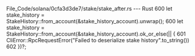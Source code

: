 File_Code/solana/0cfa3d3de7/stake/stake_after.rs --- Rust
600     let stake_history = StakeHistory::from_account(&stake_history_account).unwrap();                                                                     600     let stake_history = StakeHistory::from_account(&stake_history_account).ok_or_else(|| {
                                                                                                                                                             601         CliError::RpcRequestError("Failed to deserialize stake history".to_string())
                                                                                                                                                             602     })?;

